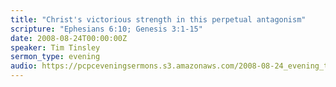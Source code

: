 ```yaml
---
title: "Christ's victorious strength in this perpetual antagonism"
scripture: "Ephesians 6:10; Genesis 3:1-15"
date: 2008-08-24T00:00:00Z
speaker: Tim Tinsley
sermon_type: evening
audio: https://pcpceveningsermons.s3.amazonaws.com/2008-08-24_evening_tinsley.mp3 
---
```



